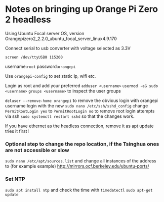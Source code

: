 # Notes on bringing up Orange Pi Zero 2 headless

Using Ubuntu Focal server OS, version Orangepizero2_2.2.0_ubuntu_focal_server_linux4.9.170

Connect serial to usb converter with voltage selected as 3.3V

`screen /dev/ttyUSB0 115200`

username:`root`
password:`orangepi`

Use `orangepi-config` to set static ip, wifi etc.

Login as root and add your preferred <username>
`adduser <username>`
`usermod -aG sudo <username>`
`groups <username>` to inspect the user groups

`deluser --remove-home orangepi` to remove the obvious login with orangepi username
login with the new <username>
`sudo nano /etc/ssh/sshd_config`
change `PermitRootLogin yes` to `PermitRootLogin no` to remove root login attempts via ssh
`sudo systemctl restart sshd` so that the changes work.

If you have ethernet as the headless connection, remove it as apt update tries it first !

### Optional step to change the repo location, if the Tsinghua ones are not accessible or slow

`sudo nano /etc/apt/sources.list`
and change all instances of the address to (for example example) http://mirrors.ocf.berkeley.edu/ubuntu-ports/

### Set NTP 
`sudo apt install ntp` and check the time with `timedatectl`
`sudo apt-get update`


